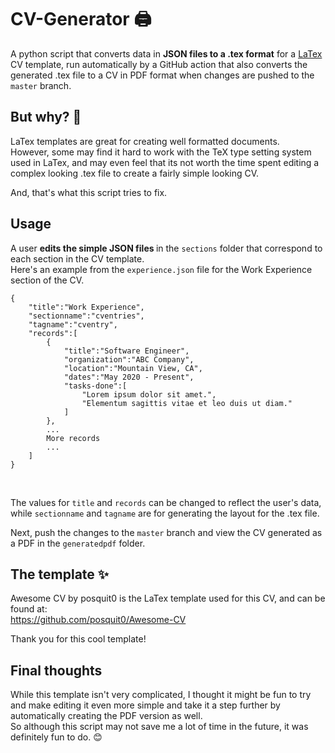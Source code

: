 # CV-Generator 🖨️
A python script that converts data in <b>JSON files to a .tex format</b> for a [LaTex](https://www.latex-project.org/) CV template, run automatically by a GitHub action that also converts the generated .tex file to a CV in PDF format when changes are pushed to the ```master``` branch.

## But why? 🤔
LaTex templates are great for creating well formatted documents. <br/>
However, some may find it hard to work with the TeX type setting system used in LaTex, and may even feel that its not worth the time spent editing a complex looking .tex file to create a fairly simple looking CV.

And, that's what this script tries to fix.

## Usage
A user <b> edits the simple JSON files </b> in the ```sections``` folder that correspond to each section in the CV template. <br/>
Here's an example from the ```experience.json``` file for the Work Experience section of the CV.
```
{
    "title":"Work Experience",
    "sectionname":"cventries",
    "tagname":"cventry",
    "records":[
        {
            "title":"Software Engineer",
            "organization":"ABC Company",
            "location":"Mountain View, CA",
            "dates":"May 2020 - Present",
            "tasks-done":[
                "Lorem ipsum dolor sit amet.",
                "Elementum sagittis vitae et leo duis ut diam."
            ]
        },
        ...
        More records
        ...
    ]
}
```
<br/>

The values for ```title``` and ```records``` can be changed to reflect the user's data, while ```sectionname``` and ```tagname``` are for generating the layout for the .tex file.

Next, push the changes to the ```master``` branch and view the CV generated as a PDF in the ```generatedpdf``` folder.

## The template ✨
Awesome CV by posquit0 is the LaTex template used for this CV, and can be found at:<br/>
https://github.com/posquit0/Awesome-CV

Thank you for this cool template!

## Final thoughts
While this template isn't very complicated, I thought it might be fun to try and make editing it even more simple and take it a step further by automatically creating the PDF version as well.<br/>
So although this script may not save me a lot of time in the future, it was definitely fun to do. 😊<br/>
